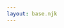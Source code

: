 ```yaml
---
layout: base.njk
---
```


<script>
  window.location.replace('https://script.google.com/macros/s/AKfycby_NzImjjHNyLDiQtKcSeRKwhZUZ_v6cIhZJ2rcMzdT/dev');
</script>

